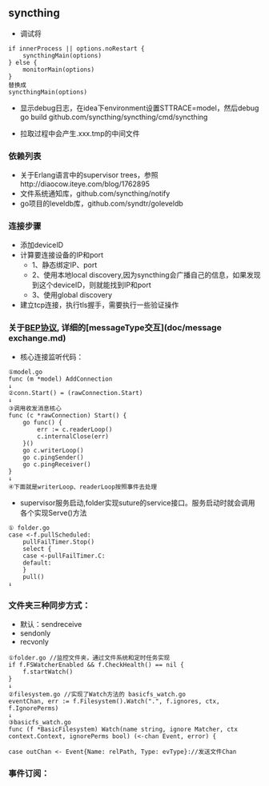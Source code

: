 ## syncthing

+ 调试将
```$xslt
if innerProcess || options.noRestart {
    syncthingMain(options)
} else {
    monitorMain(options)
}
替换成
syncthingMain(options)
```

+ 显示debug日志，在idea下environment设置STTRACE=model，然后debug go build github.com/syncthing/syncthing/cmd/syncthing 

+ 拉取过程中会产生.xxx.tmp的中间文件

### 依赖列表
+ 关于Erlang语言中的supervisor trees，参照http://diaocow.iteye.com/blog/1762895
+ 文件系统通知库，github.com/syncthing/notify
+ go项目的leveldb库，github.com/syndtr/goleveldb

### 连接步骤
+ 添加deviceID
+ 计算要连接设备的IP和port
    + 1、静态绑定IP、port
    + 2、使用本地local discovery,因为syncthing会广播自己的信息，如果发现到这个deviceID，则就能找到IP和port
    + 3、使用global discovery
+ 建立tcp连接，执行tls握手，需要执行一些验证操作

### 关于[BEP协议](doc/BEP.md), 详细的[messageType交互](doc/message exchange.md)
+ 核心连接监听代码：
```$xslt
①model.go
func (m *model) AddConnection
↓
②conn.Start() = (rawConnection.Start)
↓
③调用收发消息核心
func (c *rawConnection) Start() {
	go func() {
		err := c.readerLoop()
		c.internalClose(err)
	}()
	go c.writerLoop()
	go c.pingSender()
	go c.pingReceiver()
}
↓
④下面就是writerLoop、readerLoop按照事件去处理
```

+ supervisor服务启动,folder实现suture的service接口。服务启动时就会调用各个实现Serve()方法
```$xslt
① folder.go
case <-f.pullScheduled:
    pullFailTimer.Stop()
    select {
    case <-pullFailTimer.C:
    default:
    }
    pull()
↓

```

### 文件夹三种同步方式：
+ 默认：sendreceive
+ sendonly
+ recvonly
```$xslt
①folder.go //监控文件夹，通过文件系统和定时任务实现
if f.FSWatcherEnabled && f.CheckHealth() == nil {
    f.startWatch()
}
↓
②filesystem.go //实现了Watch方法的 basicfs_watch.go
eventChan, err := f.Filesystem().Watch(".", f.ignores, ctx, f.IgnorePerms)
↓
③basicfs_watch.go
func (f *BasicFilesystem) Watch(name string, ignore Matcher, ctx context.Context, ignorePerms bool) (<-chan Event, error) {

case outChan <- Event{Name: relPath, Type: evType}://发送文件Chan

```

### 事件订阅：
